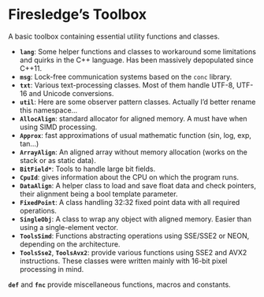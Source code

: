 # Firesledge’s Toolbox

A basic toolbox containing essential utility functions and classes.

- **`lang`**: Some helper functions and classes to workaround some limitations and quirks in the C++ language. Has been massively depopulated since C++11.
- **`msg`**: Lock-free communication systems based on the `conc` library.
- **`txt`**: Various text-processing classes. Most of them handle UTF-8, UTF-16 and Unicode conversions.
- **`util`**: Here are some observer pattern classes. Actually I’d better rename this namespace…
- **`AllocAlign`**: standard allocator for aligned memory. A must have when using SIMD processing.
- **`Approx`**: fast approximations of usual mathematic function (sin, log, exp, tan…)
- **`ArrayAlign`**: An aligned array without memory allocation (works on the stack or as static data).
- **`BitField*`**: Tools to handle large bit fields.
- **`CpuId`**: gives information about the CPU on which the program runs.
- **`DataAlign`**: A helper class to load and save float data and check pointers, their alignment being a bool template parameter.
- **`FixedPoint`**: A class handling 32:32 fixed point data with all required operations.
- **`SingleObj`**: A class to wrap any object with aligned memory. Easier than using a single-element vector.
- **`ToolsSimd`**: Functions abstracting operations using SSE/SSE2 or NEON, depending on the architecture. 
- **`ToolsSse2`**, **`ToolsAvx2`**: provide various functions using SSE2 and AVX2 instructions. These classes were written mainly with 16-bit pixel processing in mind.

**`def`** and **`fnc`** provide miscellaneous functions, macros and constants.
